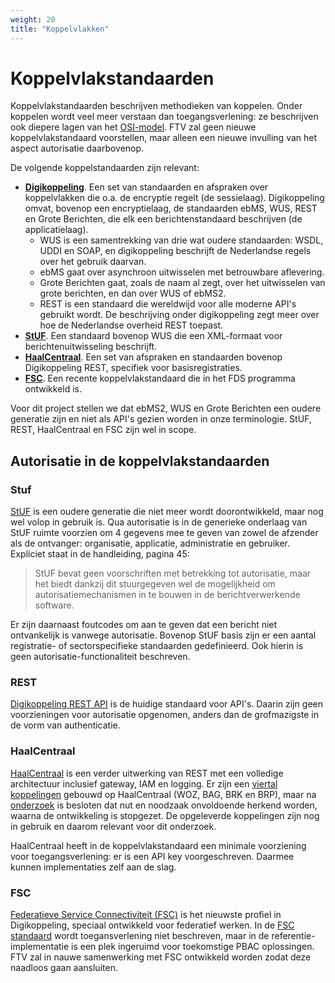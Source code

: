 ```yaml
---
weight: 20
title: "Koppelvlakken"
---
```


# Koppelvlakstandaarden

Koppelvlakstandaarden beschrijven methodieken van koppelen. Onder koppelen wordt veel meer verstaan dan toegangsverlening:
ze beschrijven ook diepere lagen van het [OSI-model](https://nl.wikipedia.org/wiki/OSI-model).
FTV zal geen nieuwe koppelvlakstandaard voorstellen, maar alleen een nieuwe invulling van het aspect autorisatie daarbovenop.

De volgende koppelstandaarden zijn relevant:
- **[Digikoppeling](https://www.logius.nl/domeinen/gegevensuitwisseling/digikoppeling/documentatie)**. Een set van standaarden en afspraken over koppelvlakken die o.a. de encryptie regelt (de sessielaag).
  Digikoppeling omvat, bovenop een encryptielaag, de standaarden ebMS, WUS, REST en Grote Berichten, die elk een berichtenstandaard beschrijven (de applicatielaag).
  - WUS is een samentrekking van drie wat oudere standaarden: WSDL, UDDI en SOAP, en digikoppeling beschrijft de Nederlandse regels over het gebruik daarvan.
  - ebMS gaat over asynchroon uitwisselen met betrouwbare aflevering.
  - Grote Berichten gaat, zoals de naam al zegt, over het uitwisselen van grote berichten, en dan over WUS of ebMS2.
  - REST is een standaard die wereldwijd voor alle moderne API's gebruikt wordt. De beschrijving onder digikoppeling zegt meer over hoe de Nederlandse overheid REST toepast.
- **[StUF](https://standaarden.vng.nl/StUF-standaarden)**. Een standaard bovenop WUS die een XML-formaat voor berichtenuitwisseling beschrijft.
- **[HaalCentraal](https://vng-realisatie.github.io/Haal-Centraal/)**. Een set van afspraken en standaarden bovenop Digikoppeling REST, specifiek voor basisregistraties.
- **[FSC](https://gitlab.com/commonground/nlx/fsc-nlx)**. Een recente koppelvlakstandaard die in het FDS programma ontwikkeld is. 

Voor dit project stellen we dat ebMS2, WUS en Grote Berichten een oudere generatie zijn en niet als API's gezien worden
in onze terminologie. StUF, REST, HaalCentraal en FSC zijn wel in scope.

## Autorisatie in de koppelvlakstandaarden

### Stuf

[StUF](https://standaarden.vng.nl/StUF-standaarden) is een oudere generatie die niet meer wordt doorontwikkeld, maar nog wel volop in gebruik is.
Qua autorisatie is in de generieke onderlaag van StUF ruimte voorzien om 4 gegevens mee te geven van zowel de afzender als de ontvanger:
organisatie, applicatie, administratie en gebruiker. Expliciet staat in de handleiding, pagina 45:
> StUF bevat geen voorschriften met betrekking tot autorisatie, maar het biedt dankzij dit stuurgegeven wel de mogelijkheid om
autorisatiemechanismen in te bouwen in de berichtverwerkende software.

Er zijn daarnaast foutcodes om aan te geven dat een bericht niet ontvankelijk is vanwege autorisatie.
Bovenop StUF basis zijn er een aantal registratie- of sectorspecifieke standaarden gedefinieerd.
Ook hierin is geen autorisatie-functionaliteit beschreven.

### REST

[Digikoppeling REST API](https://gitdocumentatie.logius.nl/publicatie/dk/restapi/) is de huidige standaard voor API's. Daarin zijn geen voorzieningen voor autorisatie opgenomen,
anders dan de grofmazigste in de vorm van authenticatie. 

### HaalCentraal

[HaalCentraal](https://haalcentraal.pleio.nl/) is een verder uitwerking van REST met een volledige architectuur inclusief gateway, IAM en logging.
Er zijn een [viertal koppelingen](https://vng-realisatie.github.io/Haal-Centraal/aansluiten-op-apis) gebouwd op HaalCentraal (WOZ, BAG, BRK en BRP), maar na [onderzoek](https://haalcentraal.pleio.nl/blog/view/f27ce9be-32c0-415b-89a6-5fff97956d3c/van-haal-centraal-naar-regie-op-apis) is 
besloten dat nut en noodzaak onvoldoende herkend worden, waarna de ontwikkeling is stopgezet. 
De opgeleverde koppelingen zijn nog in gebruik en daarom relevant voor dit onderzoek.

HaalCentraal heeft in de koppelvlakstandaard een minimale voorziening voor toegangsverlening: er is een API key voorgeschreven.
Daarmee kunnen implementaties zelf aan de slag. 

### FSC

[Federatieve Service Connectiviteit (FSC)](https://commonground.nl/page/view/736309a1-739a-47fc-abfd-67e71f1d9e59/consultatie-fsc) is het nieuwste profiel in Digikoppeling, speciaal ontwikkeld voor federatief werken.
In de [FSC standaard](https://commonground.gitlab.io/standards/fsc/core/draft-fsc-core-00.html) wordt toegansverlening niet beschreven, maar in de referentie-implementatie is een plek ingeruimd voor toekomstige
PBAC oplossingen. FTV zal in nauwe samenwerking met FSC ontwikkeld worden zodat deze naadloos gaan aansluiten.